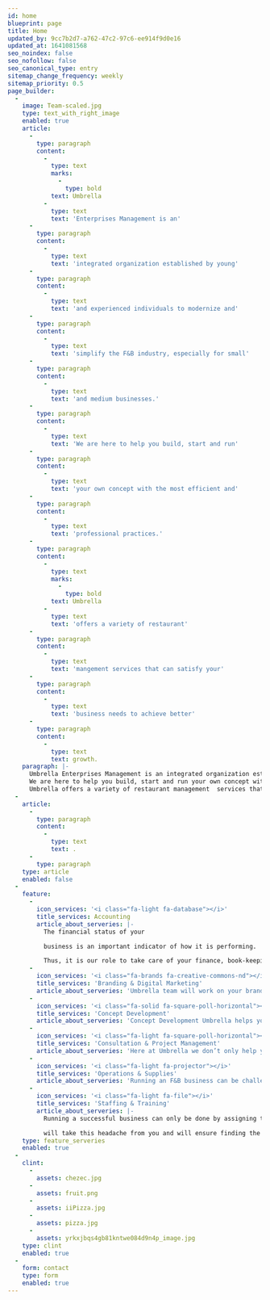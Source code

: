 ```yaml
---
id: home
blueprint: page
title: Home
updated_by: 9cc7b2d7-a762-47c2-97c6-ee914f9d0e16
updated_at: 1641081568
seo_noindex: false
seo_nofollow: false
seo_canonical_type: entry
sitemap_change_frequency: weekly
sitemap_priority: 0.5
page_builder:
  -
    image: Team-scaled.jpg
    type: text_with_right_image
    enabled: true
    article:
      -
        type: paragraph
        content:
          -
            type: text
            marks:
              -
                type: bold
            text: Umbrella
          -
            type: text
            text: 'Enterprises Management is an'
      -
        type: paragraph
        content:
          -
            type: text
            text: 'integrated organization established by young'
      -
        type: paragraph
        content:
          -
            type: text
            text: 'and experienced individuals to modernize and'
      -
        type: paragraph
        content:
          -
            type: text
            text: 'simplify the F&B industry, especially for small'
      -
        type: paragraph
        content:
          -
            type: text
            text: 'and medium businesses.'
      -
        type: paragraph
        content:
          -
            type: text
            text: 'We are here to help you build, start and run'
      -
        type: paragraph
        content:
          -
            type: text
            text: 'your own concept with the most efficient and'
      -
        type: paragraph
        content:
          -
            type: text
            text: 'professional practices.'
      -
        type: paragraph
        content:
          -
            type: text
            marks:
              -
                type: bold
            text: Umbrella
          -
            type: text
            text: 'offers a variety of restaurant'
      -
        type: paragraph
        content:
          -
            type: text
            text: 'mangement services that can satisfy your'
      -
        type: paragraph
        content:
          -
            type: text
            text: 'business needs to achieve better'
      -
        type: paragraph
        content:
          -
            type: text
            text: growth.
    paragraph: |-
      Umbrella Enterprises Management is an integrated organization established by young and experienced individuals to modernize and simplify the F&B industry, especially for small and medium businesses.
      We are here to help you build, start and run your own concept with the most efficient and professional practices.
      Umbrella offers a variety of restaurant management  services that can satisfy your business needs to achieve better growth.
  -
    article:
      -
        type: paragraph
        content:
          -
            type: text
            text: .
      -
        type: paragraph
    type: article
    enabled: false
  -
    feature:
      -
        icon_services: '<i class="fa-light fa-database"></i>'
        title_services: Accounting
        article_about_serveries: |-
          The financial status of your

          business is an important indicator of how it is performing.

          Thus, it is our role to take care of your finance, book-keeping, accounting, cashflow, and taxes.
      -
        icon_services: '<i class="fa-brands fa-creative-commons-nd"></i>'
        title_services: 'Branding & Digital Marketing'
        article_about_serveries: 'Umbrella team will work on your brand to make it have its own unique identity. Moreover, we will ensure to improve the presence and the overall awareness of your brand through creative digital marketing and proper social media management.'
      -
        icon_services: '<i class="fa-solid fa-square-poll-horizontal"></i>'
        title_services: 'Concept Development'
        article_about_serveries: 'Concept Development Umbrella helps you translate your unique ideas into proper F&B business concepts that can compete in the real market. It starts with developing the right menu and serving it in an attracive way.'
      -
        icon_services: '<i class="fa-light fa-square-poll-horizontal"></i>'
        title_services: 'Consultation & Project Management'
        article_about_serveries: 'Here at Umbrella we don’t only help you develop your concept, but we rather take the journey with you step-by-step to bring it to life. Proper planning and execution are the key factors for successful projects, whether it is related to existing or new concepts.'
      -
        icon_services: '<i class="fa-light fa-projector"></i>'
        title_services: 'Operations & Supplies'
        article_about_serveries: 'Running an F&B business can be challenging if there are no smooth operations. Let us study your concept and provide you with our recommendations for the best operational strategies. Besides, we know how to make you save money yet maintain the quality by choosing the right supplies.'
      -
        icon_services: '<i class="fa-light fa-file"></i>'
        title_services: 'Staffing & Training'
        article_about_serveries: |-
          Running a successful business can only be done by assigning the right roles for the right people. Umbrella

          will take this headache from you and will ensure finding the best suitable staff and train them for your concept.
    type: feature_serveries
    enabled: true
  -
    clint:
      -
        assets: chezec.jpg
      -
        assets: fruit.png
      -
        assets: iiPizza.jpg
      -
        assets: pizza.jpg
      -
        assets: yrkxjbqs4gb81kntwe084d9n4p_image.jpg
    type: clint
    enabled: true
  -
    form: contact
    type: form
    enabled: true
---
```

